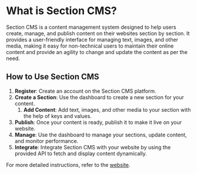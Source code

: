 # What is Section CMS?
Section CMS is a content management system designed to help users create, manage, and publish content on their websites section by section.
It provides a user-friendly interface for managing text, images, and other media, making it easy for non-technical users to maintain their online content and provide an agility to change and update the content as per the need.

## How to Use Section CMS
1. **Register**: Create an account on the Section CMS platform.
2. **Create a Section**: Use the dashboard to create a new section for your content.
   1. **Add Content**: Add text, images, and other media to your section with the help of keys and values.
3. **Publish**: Once your content is ready, publish it to make it live on your website.
4. **Manage**: Use the dashboard to manage your sections, update content, and monitor performance.
5. **Integrate**: Integrate Section CMS with your website by using the provided API to fetch and display content dynamically.

For more detailed instructions, refer to the [website](https://thesectioncms.com).
